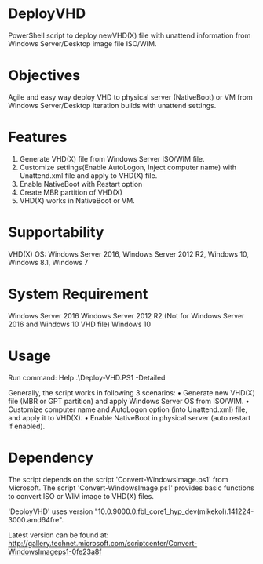 # DeployVHD
PowerShell script to deploy newVHD(X) file with unattend information from Windows Server/Desktop image file ISO/WIM.

Objectives
==========
Agile and easy way deploy VHD to physical server (NativeBoot) or VM from Windows Server/Desktop iteration builds with unattend settings.
 
Features
========
 
1. Generate VHD(X) file from Windows Server ISO/WIM file.
2. Customize settings(Enable AutoLogon, Inject computer name) with Unattend.xml file and apply to VHD(X) file. 
3. Enable NativeBoot with Restart option
4. Create MBR partition of VHD(X) 
5. VHD(X) works in NativeBoot or VM. 
 
Supportability
=============
VHD(X) OS:  Windows Server 2016, Windows Server 2012 R2, Windows 10, Windows 8.1, Windows 7
 
System Requirement
=================
Windows Server 2016
Windows Server 2012 R2 (Not for Windows Server 2016 and Windows 10 VHD file)
Windows 10
 
 
Usage
======
Run command:  Help .\Deploy-VHD.PS1 -Detailed
 
Generally, the script works in following 3 scenarios:
•	Generate new VHD(X) file (MBR or GPT partition) and apply Windows Server OS from ISO/WIM.
•	Customize computer name and AutoLogon option (into Unattend.xml) file, and apply it to VHD(X).
•	Enable NativeBoot in physical server (auto restart if enabled).  

Dependency
============
The script depends on the script 'Convert-WindowsImage.ps1' from Microsoft. The script 'Convert-WindowsImage.ps1' provides basic functions to convert ISO or WIM image to VHD(X) files. 

'DeployVHD' uses version "10.0.9000.0.fbl_core1_hyp_dev(mikekol).141224-3000.amd64fre". 


Latest version can be found at:
http://gallery.technet.microsoft.com/scriptcenter/Convert-WindowsImageps1-0fe23a8f
